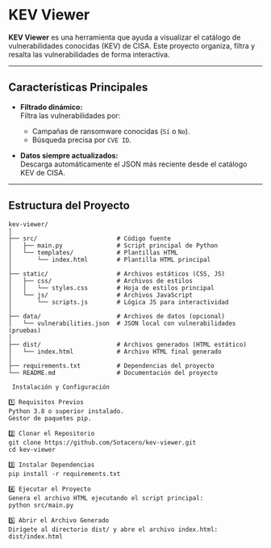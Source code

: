 # KEV Viewer

**KEV Viewer** es una herramienta que ayuda a visualizar el catálogo de vulnerabilidades conocidas (KEV) de CISA. Este proyecto organiza, filtra y resalta las vulnerabilidades de forma interactiva.

---

##  Características Principales

- **Filtrado dinámico:**  
  Filtra las vulnerabilidades por:
  - Campañas de ransomware conocidas (`Sí` o `No`).
  - Búsqueda precisa por `CVE ID`.

- **Datos siempre actualizados:**  
  Descarga automáticamente el JSON más reciente desde el catálogo KEV de CISA.

---

##  Estructura del Proyecto

```plaintext
kev-viewer/
│
├── src/                      # Código fuente
│   ├── main.py               # Script principal de Python
│   └── templates/            # Plantillas HTML
│       └── index.html        # Plantilla HTML principal
│
├── static/                   # Archivos estáticos (CSS, JS)
│   ├── css/                  # Archivos de estilos
│   │   └── styles.css        # Hoja de estilos principal
│   └── js/                   # Archivos JavaScript
│       └── scripts.js        # Lógica JS para interactividad
│
├── data/                     # Archivos de datos (opcional)
│   └── vulnerabilities.json  # JSON local con vulnerabilidades (pruebas)
│
├── dist/                     # Archivos generados (HTML estático)
│   └── index.html            # Archivo HTML final generado
│
├── requirements.txt          # Dependencias del proyecto
└── README.md                 # Documentación del proyecto

 Instalación y Configuración

1️⃣ Requisitos Previos
Python 3.8 o superior instalado.
Gestor de paquetes pip.

2️⃣ Clonar el Repositorio
git clone https://github.com/Sotacero/kev-viewer.git
cd kev-viewer

3️⃣ Instalar Dependencias
pip install -r requirements.txt

4️⃣ Ejecutar el Proyecto
Genera el archivo HTML ejecutando el script principal:
python src/main.py

5️⃣ Abrir el Archivo Generado
Dirígete al directorio dist/ y abre el archivo index.html:
dist/index.html
